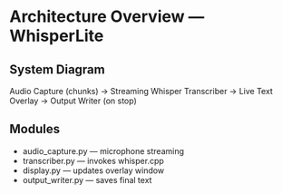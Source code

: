 
# Architecture Overview — WhisperLite

## System Diagram

Audio Capture (chunks) → Streaming Whisper Transcriber → Live Text Overlay → Output Writer (on stop)

## Modules

* audio\_capture.py — microphone streaming
* transcriber.py — invokes whisper.cpp
* display.py — updates overlay window
* output\_writer.py — saves final text
